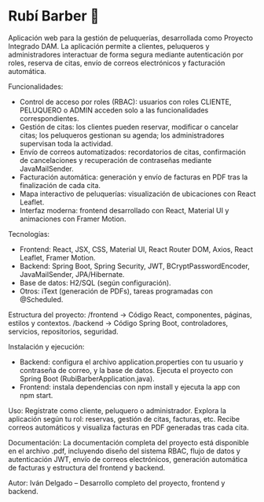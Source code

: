 # Rubí Barber 💈

Aplicación web para la gestión de peluquerías, desarrollada como Proyecto Integrado DAM. La aplicación permite a clientes, peluqueros y administradores interactuar de forma segura mediante autenticación por roles, reserva de citas, envío de correos electrónicos y facturación automática.

Funcionalidades:
- Control de acceso por roles (RBAC): usuarios con roles CLIENTE, PELUQUERO o ADMIN acceden solo a las funcionalidades correspondientes.
- Gestión de citas: los clientes pueden reservar, modificar o cancelar citas; los peluqueros gestionan su agenda; los administradores supervisan toda la actividad.
 - Envío de correos automatizados: recordatorios de citas, confirmación de cancelaciones y recuperación de contraseñas mediante JavaMailSender.
 - Facturación automática: generación y envío de facturas en PDF tras la finalización de cada cita.
 - Mapa interactivo de peluquerías: visualización de ubicaciones con React Leaflet.
 - Interfaz moderna: frontend desarrollado con React, Material UI y animaciones con Framer Motion.

Tecnologías:
 - Frontend: React, JSX, CSS, Material UI, React Router DOM, Axios, React Leaflet, Framer Motion.
 - Backend: Spring Boot, Spring Security, JWT, BCryptPasswordEncoder, JavaMailSender, JPA/Hibernate.
 - Base de datos: H2/SQL (según configuración).
 - Otros: iText (generación de PDFs), tareas programadas con @Scheduled.

Estructura del proyecto:
  /frontend → Código React, componentes, páginas, estilos y contextos.
  /backend → Código Spring Boot, controladores, servicios, repositorios, seguridad.

Instalación y ejecución:
 - Backend: configura el archivo application.properties con tu usuario y contraseña de correo, y la base de datos. Ejecuta el proyecto con Spring Boot (RubiBarberApplication.java).
 - Frontend: instala dependencias con npm install y ejecuta la app con npm start.

Uso:
Regístrate como cliente, peluquero o administrador. Explora la aplicación según tu rol: reservas, gestión de citas, facturas, etc. Recibe correos automáticos y visualiza facturas en PDF generadas tras cada cita.

Documentación:
La documentación completa del proyecto está disponible en el archivo .pdf, incluyendo diseño del sistema RBAC, flujo de datos y autenticación JWT, envío de correos electrónicos, generación automática de facturas y estructura del frontend y backend.

Autor:
Iván Delgado – Desarrollo completo del proyecto, frontend y backend.
